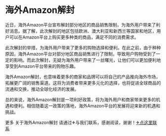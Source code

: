 # 海外Amazon解封

近日，海外Amazon平台宣布解封部分地区的商品销售限制，为海外用户带来了利好消息。据了解，此次解封的地区包括欧洲、澳大利亚和新西兰等国家和地区，用户可以在Amazon平台上购买更多种类的商品，满足不同的消费需求。

此次解封的举措，为海外用户带来了更多的购物选择和便利。在此之前，由于种种原因，海外Amazon平台对部分地区商品销售进行了限制，导致用户购物受到了一定的影响。而此次解封，无疑为海外用户带来了一丝曙光，让他们可以更加便利地享受到Amazon平台带来的购物乐趣。

海外Amazon解封，也意味着更多的商家和品牌可以将自己的产品推向海外市场，拓展更广阔的销售渠道。这将为消费者带来更多元化的选择，也将促进全球商品的流通和交换，推动全球化经济的发展。

总的来说，海外Amazon解封是一项利好政策，将为海外用户和商家带来更多的机遇和便利。相信随着这一政策的落地，海外Amazon平台的发展将迎来新的机遇和挑战。

更多 关于海外Amazon解封 请通过✈与我们联系，感谢阅读，谢谢！[✈点这里联系](https://acc.k02.cc)